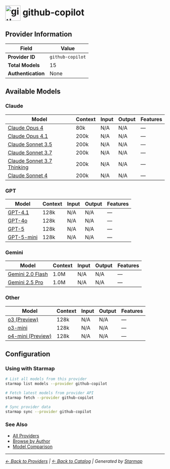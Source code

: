 # <img src="https://raw.githubusercontent.com/agentstation/starmap/master/internal/embedded/catalog/providers/github-copilot/logo.svg" alt="github-copilot logo" width="48" height="48" style="vertical-align: middle;"> github-copilot
  
## Provider Information
  
| Field | Value |
|---------|---------|
| **Provider ID** | `github-copilot` |
| **Total Models** | 15 |
| **Authentication** | None |

  
## Available Models
  
### Claude
  
| Model | Context | Input | Output | Features |
|---------|---------|---------|---------|---------|
| [Claude Opus 4](./models/claude-opus-4.md) | 80k | N/A | N/A | — |
| [Claude Opus 4.1](./models/claude-opus-41.md) | 200k | N/A | N/A | — |
| [Claude Sonnet 3.5](./models/claude-3.5-sonnet.md) | 200k | N/A | N/A | — |
| [Claude Sonnet 3.7](./models/claude-3.7-sonnet.md) | 200k | N/A | N/A | — |
| [Claude Sonnet 3.7 Thinking](./models/claude-3.7-sonnet-thought.md) | 200k | N/A | N/A | — |
| [Claude Sonnet 4](./models/claude-sonnet-4.md) | 200k | N/A | N/A | — |

  
### GPT
  
| Model | Context | Input | Output | Features |
|---------|---------|---------|---------|---------|
| [GPT-4.1](./models/gpt-4.1.md) | 128k | N/A | N/A | — |
| [GPT-4o](./models/gpt-4o.md) | 128k | N/A | N/A | — |
| [GPT-5](./models/gpt-5.md) | 128k | N/A | N/A | — |
| [GPT-5-mini](./models/gpt-5-mini.md) | 128k | N/A | N/A | — |

  
### Gemini
  
| Model | Context | Input | Output | Features |
|---------|---------|---------|---------|---------|
| [Gemini 2.0 Flash](./models/gemini-2.0-flash-001.md) | 1.0M | N/A | N/A | — |
| [Gemini 2.5 Pro](./models/gemini-2.5-pro.md) | 1.0M | N/A | N/A | — |

  
### Other
  
| Model | Context | Input | Output | Features |
|---------|---------|---------|---------|---------|
| [o3 (Preview)](./models/o3.md) | 128k | N/A | N/A | — |
| [o3-mini](./models/o3-mini.md) | 128k | N/A | N/A | — |
| [o4-mini (Preview)](./models/o4-mini.md) | 128k | N/A | N/A | — |

  
## Configuration
  
### Using with Starmap
  
```bash
# List all models from this provider
starmap list models --provider github-copilot

# Fetch latest models from provider API
starmap fetch --provider github-copilot

# Sync provider data
starmap sync --provider github-copilot
```
  
### See Also

- [All Providers](../)
- [Browse by Author](../../authors/)
- [Model Comparison](../../models/)


  
---
_[← Back to Providers](../) | [← Back to Catalog](../../) | Generated by [Starmap](https://github.com/agentstation/starmap)_
